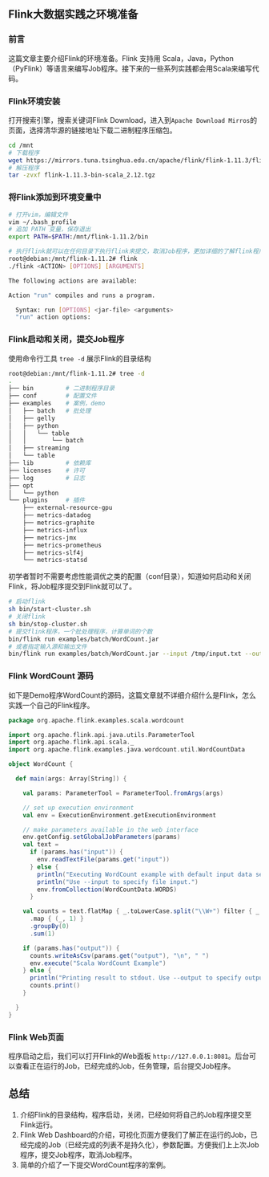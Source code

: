 ## Flink大数据实践之环境准备

### 前言

这篇文章主要介绍Flink的环境准备。Flink 支持用 Scala，Java，Python（PyFlink）等语言来编写Job程序。接下来的一些系列实践都会用Scala来编写代码。

### Flink环境安装

打开搜索引擎，搜索关键词Flink Download，进入到`Apache Download Mirros`的页面，选择清华源的链接地址下载二进制程序压缩包。
```bash
cd /mnt
# 下载程序
wget https://mirrors.tuna.tsinghua.edu.cn/apache/flink/flink-1.11.3/flink-1.11.3-bin-scala_2.12.tgz
# 解压程序
tar -zvxf flink-1.11.3-bin-scala_2.12.tgz
```

### 将Flink添加到环境变量中

```bash
# 打开vim，编辑文件
vim ~/.bash_profile
# 追加 PATH 变量，保存退出
export PATH=$PATH:/mnt/flink-1.11.2/bin

# 执行flink就可以在任何目录下执行flink来提交，取消Job程序，更加详细的了解flink程序的参数
root@debian:/mnt/flink-1.11.2# flink
./flink <ACTION> [OPTIONS] [ARGUMENTS]

The following actions are available:

Action "run" compiles and runs a program.

  Syntax: run [OPTIONS] <jar-file> <arguments>
  "run" action options:
```

### Flink启动和关闭，提交Job程序
使用命令行工具 `tree -d` 展示Flink的目录结构
```bash
root@debian:/mnt/flink-1.11.2# tree -d
.
├── bin         # 二进制程序目录
├── conf        # 配置文件
├── examples    # 案例，demo
│   ├── batch   # 批处理
│   ├── gelly
│   ├── python
│   │   └── table
│   │       └── batch
│   ├── streaming
│   └── table
├── lib         # 依赖库
├── licenses    # 许可
├── log         # 日志
├── opt
│   └── python
└── plugins     # 插件
    ├── external-resource-gpu
    ├── metrics-datadog
    ├── metrics-graphite
    ├── metrics-influx
    ├── metrics-jmx
    ├── metrics-prometheus
    ├── metrics-slf4j
    └── metrics-statsd
```
初学者暂时不需要考虑性能调优之类的配置（conf目录），知道如何启动和关闭Flink，将Job程序提交到Flink就可以了。
```bash
# 启动flink
sh bin/start-cluster.sh 
# 关闭flink
sh bin/stop-cluster.sh
# 提交flink程序，一个批处理程序，计算单词的个数
bin/flink run examples/batch/WordCount.jar
# 或者指定输入源和输出文件
bin/flink run examples/batch/WordCount.jar --input /tmp/input.txt --output /tmp/output.txt
```

### Flink WordCount 源码

如下是Demo程序WordCount的源码，这篇文章就不详细介绍什么是Flink，怎么实践一个自己的Flink程序。
```scala
package org.apache.flink.examples.scala.wordcount

import org.apache.flink.api.java.utils.ParameterTool
import org.apache.flink.api.scala._
import org.apache.flink.examples.java.wordcount.util.WordCountData

object WordCount {

  def main(args: Array[String]) {

    val params: ParameterTool = ParameterTool.fromArgs(args)

    // set up execution environment
    val env = ExecutionEnvironment.getExecutionEnvironment

    // make parameters available in the web interface
    env.getConfig.setGlobalJobParameters(params)
    val text =
      if (params.has("input")) {
        env.readTextFile(params.get("input"))
      } else {
        println("Executing WordCount example with default input data set.")
        println("Use --input to specify file input.")
        env.fromCollection(WordCountData.WORDS)
      }

    val counts = text.flatMap { _.toLowerCase.split("\\W+") filter { _.nonEmpty } }
      .map { (_, 1) }
      .groupBy(0)
      .sum(1)

    if (params.has("output")) {
      counts.writeAsCsv(params.get("output"), "\n", " ")
      env.execute("Scala WordCount Example")
    } else {
      println("Printing result to stdout. Use --output to specify output path.")
      counts.print()
    }

  }
}
```

### Flink Web页面
程序启动之后，我们可以打开Flink的Web面板 `http://127.0.0.1:8081`。后台可以查看正在运行的Job，已经完成的Job，任务管理，后台提交Job程序。

## 总结
1. 介绍Flink的目录结构，程序启动，关闭，已经如何将自己的Job程序提交至Flink运行。
2. Flink Web Dashboard的介绍，可视化页面方便我们了解正在运行的Job，已经完成的Job（已经完成的列表不是持久化），参数配置。方便我们上上次Job程序，提交Job程序，取消Job程序。
3. 简单的介绍了一下提交WordCount程序的案例。